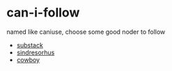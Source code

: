 can-i-follow
============

named like caniuse, choose some good noder to follow

* [substack](https://github.com/substack)
* [sindresorhus](https://github.com/sindresorhus)
* [cowboy](https://github.com/cowboy)
